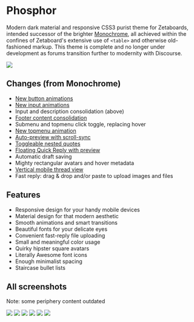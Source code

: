 # Phosphor

Modern dark material and responsive CSS3 purist theme for Zetaboards, intended successor of the brighter [Monochrome](https://github.com/Shou/Monochrome), all achieved within the confines of Zetaboard's extensive use of `<table>` and otherwise old-fashioned markup. This theme is complete and no longer under development as forums transition further to modernity with Discourse.

<img src="http://i.imgur.com/TwPsUqe.png" />

## Changes (from Monochrome)

* [New button animations](https://u.teknik.io/Gvpov9.webm)
* [New input animations](https://u.teknik.io/wYrF9v.webm)
* Input and description consolidation (above)
* [Footer content consolidation](http://i.imgur.com/Nmyrzjb.png)
* Submenu and topmenu click toggle, replacing hover
* [New topmenu animation](https://u.teknik.io/1lHNfs.webm)
* [Auto-preview with scroll-sync](https://u.teknik.io/jLFWo1.mp4)
* [Toggleable nested quotes](https://u.teknik.io/TziPzj.mp4)
* [Floating Quick Reply with preview](http://i.imgur.com/8EjAvfP.png)
* Automatic draft saving
* Mighty rectangular avatars and hover metadata
* [Vertical mobile thread view](http://i.imgur.com/qOABvzP.png)
* Fast reply: drag & drop and/or paste to upload images and files

## Features

* Responsive design for your handy mobile devices
* Material design for that modern aesthetic
* Smooth animations and smart transitions
* Beautiful fonts for your delicate eyes
* Convenient fast-reply file uploading
* Small and meaningful color usage
* Quirky hipster square avatars
* Literally Awesome font icons
* Enough minimalist spacing
* Staircase bullet lists

## All screenshots
Note: some periphery content outdated

<img src="http://i.imgur.com/LWKO8pn.png" />
<img src="http://i.imgur.com/kk3VDDN.png" />
<img src="http://i.imgur.com/9FsmzP4.png" />
<img src="http://i.imgur.com/Nmyrzjb.png" />
<img src="http://i.imgur.com/8EjAvfP.png" />
<img src="http://i.imgur.com/qOABvzP.png" />
